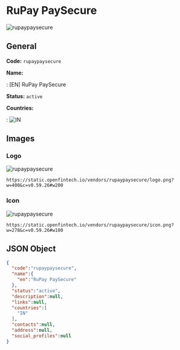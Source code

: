 
# RuPay PaySecure 
![rupaypaysecure](https://static.openfintech.io/vendors/rupaypaysecure/logo.png?w=400&c=v0.59.26#w200)  

## General 
 
**Code:** `rupaypaysecure` 
 
**Name:** 
 
:	[EN] RuPay PaySecure 
 
**Status:** `active` 
 
 
**Countries:** 
 
:	![IN](https://cdnjs.cloudflare.com/ajax/libs/flag-icon-css/3.3.0/flags/4x3/in.svg#w24)  

## Images 

### Logo 
 
![rupaypaysecure](https://static.openfintech.io/vendors/rupaypaysecure/logo.png?w=400&c=v0.59.26#w200)  

```
https://static.openfintech.io/vendors/rupaypaysecure/logo.png?w=400&c=v0.59.26#w200
```  

### Icon 
 
![rupaypaysecure](https://static.openfintech.io/vendors/rupaypaysecure/icon.png?w=278&c=v0.59.26#w100)  

```
https://static.openfintech.io/vendors/rupaypaysecure/icon.png?w=278&c=v0.59.26#w100
```  

## JSON Object 

```json
{
  "code":"rupaypaysecure",
  "name":{
    "en":"RuPay PaySecure"
  },
  "status":"active",
  "description":null,
  "links":null,
  "countries":[
    "IN"
  ],
  "contacts":null,
  "address":null,
  "social_profiles":null
}
```  
